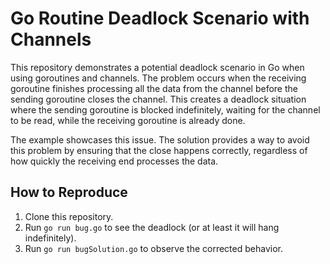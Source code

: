 # Go Routine Deadlock Scenario with Channels

This repository demonstrates a potential deadlock scenario in Go when using goroutines and channels.  The problem occurs when the receiving goroutine finishes processing all the data from the channel before the sending goroutine closes the channel. This creates a deadlock situation where the sending goroutine is blocked indefinitely, waiting for the channel to be read, while the receiving goroutine is already done.

The example showcases this issue. The solution provides a way to avoid this problem by ensuring that the close happens correctly, regardless of how quickly the receiving end processes the data.

## How to Reproduce

1. Clone this repository.
2. Run `go run bug.go` to see the deadlock (or at least it will hang indefinitely). 
3. Run `go run bugSolution.go` to observe the corrected behavior. 